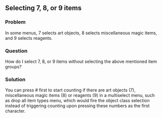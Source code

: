 ## Selecting 7, 8, or 9 items

### Problem

In some menus, 7 selects art objects, 8 selects miscellaneous magic items, and 9 selects reagents.

### Question

How do I select 7, 8, or 9 items without selecting the above mentioned item groups?

### Solution

You can press # first to start counting if there are art objects (7), miscellaneous magic items (8) or reagents (9) in a multiselect menu, such as drop all item types menu, which would fire the object class selection instead of triggering counting upon pressing these numbers as the first character.